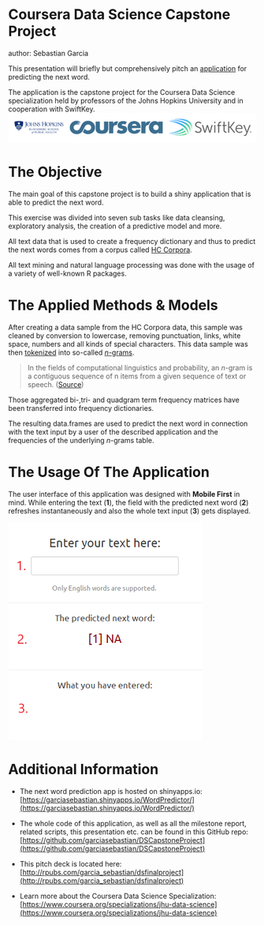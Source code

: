 Coursera Data Science Capstone Project
========================================================
author: Sebastian Garcia

This presentation will briefly but comprehensively pitch an [application](https://nierhoff.shinyapps.io/cdsc/) for predicting the next word.

The application is the capstone project for the Coursera Data Science specialization held by professors of the Johns Hopkins University and in cooperation with SwiftKey.
![SwiftKey, Bloomberg & Coursera Logo](logos.png)

The Objective
========================================================

The main goal of this capstone project is to build a shiny application that is able to predict the next word. 

This exercise was divided into seven sub tasks like data cleansing, exploratory analysis, the creation of a predictive model and more.

All text data that is used to create a frequency dictionary and thus to predict the next words comes from a corpus called [HC Corpora](https://web-beta.archive.org/web/20160930083655/http://www.corpora.heliohost.org/aboutcorpus.html). 

All text mining and natural language processing was done with the usage of a variety of well-known R packages.

The Applied Methods & Models
========================================================

After creating a data sample from the HC Corpora data, this sample was cleaned by conversion to lowercase, removing punctuation, links, white space, numbers and all kinds of special characters.
This data sample was then [tokenized](http://en.wikipedia.org/wiki/Tokenization_%28lexical_analysis%29) into so-called [*n*-grams](http://en.wikipedia.org/wiki/N-gram). 
> In the fields of computational linguistics and probability, an *n*-gram is a contiguous sequence of n items from a given sequence of text or speech. ([Source](http://en.wikipedia.org/wiki/N-gram))


Those aggregated bi-,tri- and quadgram term frequency matrices have been transferred into frequency dictionaries.

The resulting data.frames are used to predict the next word in connection with the text input by a user of the described application and the frequencies of the underlying *n*-grams table.


The Usage Of The Application
========================================================

The user interface of this application was designed with **Mobile First** in mind. While entering the text (**1**), the field with the predicted next word (**2**) refreshes instantaneously and  also the whole text input (**3**) gets displayed.

![Application Screenshot](app-screenshot.png)


Additional Information
========================================================

* The next word prediction app is hosted on shinyapps.io: [https://garciasebastian.shinyapps.io/WordPredictor/](https://garciasebastian.shinyapps.io/WordPredictor/)

* The whole code of this application, as well as all the milestone report, related scripts, this presentation  etc. can be found in this GitHub repo: [https://github.com/garciasebastian/DSCapstoneProject](https://github.com/garciasebastian/DSCapstoneProject)

* This pitch deck is located here: [http://rpubs.com/garcia_sebastian/dsfinalproject](http://rpubs.com/garcia_sebastian/dsfinalproject)

* Learn more about the Coursera Data Science Specialization: [https://www.coursera.org/specializations/jhu-data-science](https://www.coursera.org/specializations/jhu-data-science)
